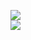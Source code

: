 [![](https://img.shields.io/badge/Made%20With-Github%20Spray-lightgrey.svg?style=for-the-badge&logo=github)](https://github.com/Annihil/github-spray#30449)  
[![](https://i.imgur.com/2DrTn0Z.gif)](https://github.com/Annihil/github-spray)